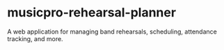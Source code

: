 # musicpro-rehearsal-planner
A web application for managing band rehearsals, scheduling, attendance tracking, and more.
